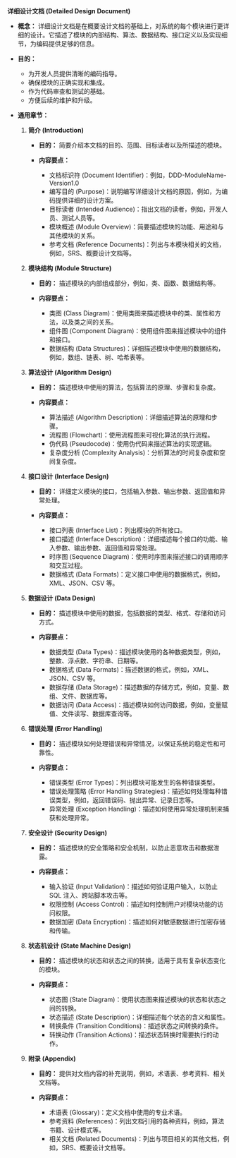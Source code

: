 **详细设计文档 (Detailed Design Document)**

*   **概念：** 详细设计文档是在概要设计文档的基础上，对系统的每个模块进行更详细的设计。它描述了模块的内部结构、算法、数据结构、接口定义以及实现细节，为编码提供足够的信息。
*   **目的：**
    *   为开发人员提供清晰的编码指导。
    *   确保模块的正确实现和集成。
    *   作为代码审查和测试的基础。
    *   方便后续的维护和升级。
*   **通用章节：**

    1.  **简介 (Introduction)**

        *   **目的：** 简要介绍本文档的目的、范围、目标读者以及所描述的模块。
        *   **内容要点：**

            *   文档标识符 (Document Identifier)：例如，DDD-ModuleName-Version1.0
            *   编写目的 (Purpose)：说明编写详细设计文档的原因，例如，为编码提供详细的设计方案。
            *   目标读者 (Intended Audience)：指出文档的读者，例如，开发人员、测试人员等。
            *   模块概述 (Module Overview)：简要描述模块的功能、用途和与其他模块的关系。
            *   参考文档 (Reference Documents)：列出与本模块相关的文档，例如，SRS、概要设计文档等。
    2.  **模块结构 (Module Structure)**

        *   **目的：** 描述模块的内部组成部分，例如，类、函数、数据结构等。
        *   **内容要点：**

            *   类图 (Class Diagram)：使用类图来描述模块中的类、属性和方法，以及类之间的关系。
            *   组件图 (Component Diagram)：使用组件图来描述模块中的组件和接口。
            *   数据结构 (Data Structures)：详细描述模块中使用的数据结构，例如，数组、链表、树、哈希表等。
    3.  **算法设计 (Algorithm Design)**

        *   **目的：** 描述模块中使用的算法，包括算法的原理、步骤和复杂度。
        *   **内容要点：**

            *   算法描述 (Algorithm Description)：详细描述算法的原理和步骤。
            *   流程图 (Flowchart)：使用流程图来可视化算法的执行流程。
            *   伪代码 (Pseudocode)：使用伪代码来描述算法的实现逻辑。
            *   复杂度分析 (Complexity Analysis)：分析算法的时间复杂度和空间复杂度。
    4.  **接口设计 (Interface Design)**

        *   **目的：** 详细定义模块的接口，包括输入参数、输出参数、返回值和异常处理。
        *   **内容要点：**

            *   接口列表 (Interface List)：列出模块的所有接口。
            *   接口描述 (Interface Description)：详细描述每个接口的功能、输入参数、输出参数、返回值和异常处理。
            *   时序图 (Sequence Diagram)：使用时序图来描述接口的调用顺序和交互过程。
            *   数据格式 (Data Formats)：定义接口中使用的数据格式，例如，XML、JSON、CSV 等。
    5.  **数据设计 (Data Design)**

        *   **目的：** 描述模块中使用的数据，包括数据的类型、格式、存储和访问方式。
        *   **内容要点：**

            *   数据类型 (Data Types)：描述模块使用的各种数据类型，例如，整数、浮点数、字符串、日期等。
            *   数据格式 (Data Formats)：描述数据的格式，例如，XML、JSON、CSV 等。
            *   数据存储 (Data Storage)：描述数据的存储方式，例如，变量、数组、文件、数据库等。
            *   数据访问 (Data Access)：描述模块如何访问数据，例如，变量赋值、文件读写、数据库查询等。
    6.  **错误处理 (Error Handling)**

        *   **目的：** 描述模块如何处理错误和异常情况，以保证系统的稳定性和可靠性。
        *   **内容要点：**

            *   错误类型 (Error Types)：列出模块可能发生的各种错误类型。
            *   错误处理策略 (Error Handling Strategies)：描述如何处理每种错误类型，例如，返回错误码、抛出异常、记录日志等。
            *   异常处理 (Exception Handling)：描述如何使用异常处理机制来捕获和处理异常。
    7.  **安全设计 (Security Design)**

        *   **目的：** 描述模块的安全策略和安全机制，以防止恶意攻击和数据泄露。
        *   **内容要点：**

            *   输入验证 (Input Validation)：描述如何验证用户输入，以防止 SQL 注入、跨站脚本攻击等。
            *   权限控制 (Access Control)：描述如何控制用户对模块功能的访问权限。
            *   数据加密 (Data Encryption)：描述如何对敏感数据进行加密存储和传输。
    8.  **状态机设计 (State Machine Design)**

        *   **目的：** 描述模块的状态和状态之间的转换，适用于具有复杂状态变化的模块。
        *   **内容要点：**

            *   状态图 (State Diagram)：使用状态图来描述模块的状态和状态之间的转换。
            *   状态描述 (State Description)：详细描述每个状态的含义和属性。
            *   转换条件 (Transition Conditions)：描述状态之间转换的条件。
            *   转换动作 (Transition Actions)：描述状态转换时需要执行的动作。
    9.  **附录 (Appendix)**

        *   **目的：** 提供对文档内容的补充说明，例如，术语表、参考资料、相关文档等。
        *   **内容要点：**

            *   术语表 (Glossary)：定义文档中使用的专业术语。
            *   参考资料 (References)：列出文档引用的各种资料，例如，算法书籍、设计模式等。
            *   相关文档 (Related Documents)：列出与项目相关的其他文档，例如，SRS、概要设计文档等。

